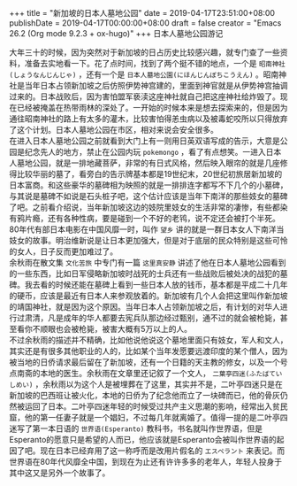 +++
title = "新加坡的日本人墓地公园"
date = 2019-04-17T23:51:00+08:00
publishDate = 2019-04-17T00:00:00+08:00
draft = false
creator = "Emacs 26.2 (Org mode 9.2.3 + ox-hugo)"
+++
日本人墓地公园游记
<!--more-->

大年三十的时候，因为突然对于新加坡的日占历史比较感兴趣，就专门查了一些资料，准备去实地看一下。花了点时间，找到了两个挺不错的地点，一个是 `昭南神社(しょうなんじんじゃ)` ，还有一个是 `日本人墓地公園(にほんじんぼちこうえん)` 。昭南神社是当年日本占领新加坡之后仿照伊势神宫建的，里面到神官就是从伊势神宫抽调过来的。日本战败后，因为害怕盟军亵渎这座神社就自己把这座神社给炸毁了。现在已经被掩盖在热带雨林的深处了。一开始的时候本来是想去探索来的，但是因为通往昭南神社的路上有太多的灌木，比较害怕得恙虫病以及被毒蛇咬所以只得放弃了这个计划。日本人墓地公园在市区，相对来说会安全很多。<br />
在进入日本人墓地公园之前就看到大门上有一则用日英双语写成的告示，大意是公园是纪念先人的地方，禁止在公园内玩 `pokemongo` ，看了有点想笑。一进入日本人墓地公园，就是一排地藏菩萨，非常的有日式风格，然后映入眼帘的就是几座修得比较华丽的墓了，看旁白的告示牌基本都是19世纪末，20世纪初旅居新加坡的日本富商。和这些豪华的墓碑相为映照的就是一排排连字都写不下几个的小墓碑，与其说是墓碑不如说是石头桩子吧，这个估计应该是当年下南洋的那些妓女的墓碑了吧。之前看介绍说，当年新加坡这边的妓院里妓女的生活非常的凄惨，有些都染有鸦片瘾，还有各种性病，要是碰到一个不好的老鸨，说不定还会被打个半死。80年代有部日本电影在中国风靡一时，叫作 `望乡` 讲的就是一群日本女人下南洋当妓女的故事。明治维新说是让日本更加强大，但是对于底层的民众特别是这些可怜的女人，日子反而更加难过了。<br />
余秋雨在散文集 `文化苦旅` 中专门有一篇 `这里真安静` 讲述了他在日本人墓地公园看到的一些东西，比如日军侵略新加坡时战死的士兵还有一些战败后被处决的战犯的墓碑。我去看的时候还能在墓碑上看到一些日本人放的钱币，基本都是平成二十几年的硬币，应该是最近有日本人来参观放着的。新加坡有几个人会把这里叫作新加坡的靖国神社，就是因为这个原因。当年日本人占领新加坡之后，有计划的对华人进行过肃清，凡是成年的华人都要去宪兵队那边经过甄别，通不过的就会被枪毙，甚至看你不顺眼也会被枪毙，被害大概有5万以上的人。<br />
不过余秋雨的描述并不精确，比如他说他说这个墓地里面只有妓女，军人和文人，其实还是有很多其他职业的人的，比如某个当年发愿要远渡印度的某个僧人，因为被当地的日侨请求最后留在了新加坡，还有一个日籍的天主教的修女，以及一个号点南斋的本地的医生。余秋雨在文章里还记叙了一个文人， `二葉亭四迷(ふたばていしめい)` ，余秋雨以为这个人是被埋葬在了这里，其实并不是，二叶亭四迷只是在新加坡的巴西班让被火化，本地的日侨为了纪念他而立了一块碑而已，他的骨灰仍然被运回了日本。二叶亭四迷年轻的时候受过共产主义思潮的影响，经常出入贫民窟，他的第一任妻子就是一个娼妇，不过每几年就离婚了。值得一提的是二叶亭四迷写了第一本日语的 `世界语(Esperanto)` 教科书，书名就叫作世界语，但是Esperanto的愿意只是希望的人而已，他应该就是Esperanto会被叫作世界语的起因了吧。现在日本已经弃用了这一称呼而是改用片假名的 `エスペラント` 来表记。而世界语在80年代风靡全中国，到现在为止还有许许多多的老年人，年轻人投身于其中这又是另外一个故事了。<br />
